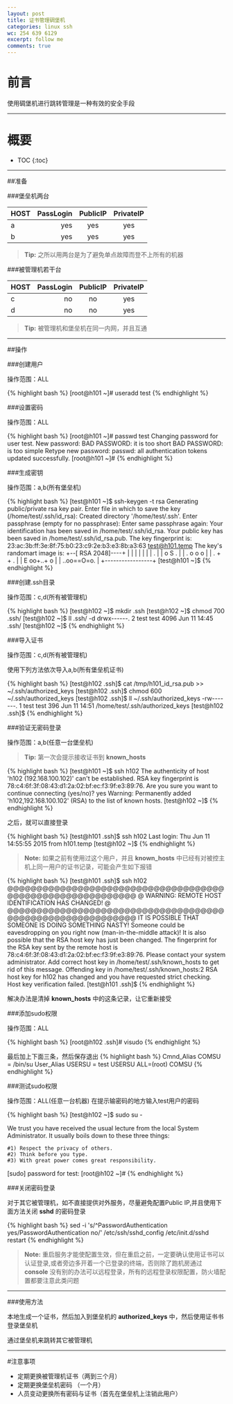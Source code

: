 ```yaml
---
layout: post
title: 证书管理碉堡机
categories: linux ssh
wc: 254 639 6129
excerpt: follow me
comments: true
---
```


# 前言

使用碉堡机进行跳转管理是一种有效的安全手段

---

# 概要

* TOC
{:toc}


---


##准备


###堡垒机两台


| HOST| PassLogin | PublicIP|PrivateIP|
| :------- | ----: | :---: | :---: |
| a| yes |  yes |yes|
| b| yes |  yes |yes|

> **Tip:** 之所以用两台是为了避免单点故障而登不上所有的机器

###被管理机若干台


| HOST| PassLogin | PublicIP|PrivateIP|
| :------- | ----: | :---: | :---: |
| c| no |  no |yes|
| d| no |  no |yes|


> **Tip:** 被管理机和堡垒机在同一内网，并且互通

---

##操作



###创建用户


操作范围：ALL

{% highlight bash %}
[root@h101 ~]# useradd test 
{% endhighlight %}

###设置密码


操作范围：ALL

{% highlight bash %}
[root@h101 ~]# passwd test
Changing password for user test.
New password: 
BAD PASSWORD: it is too short
BAD PASSWORD: is too simple
Retype new password: 
passwd: all authentication tokens updated successfully.
[root@h101 ~]# 
{% endhighlight %}

###生成密钥


操作范围：a,b(所有堡垒机)

{% highlight bash %}
[test@h101 ~]$ ssh-keygen -t rsa 
Generating public/private rsa key pair.
Enter file in which to save the key (/home/test/.ssh/id_rsa): 
Created directory '/home/test/.ssh'.
Enter passphrase (empty for no passphrase): 
Enter same passphrase again: 
Your identification has been saved in /home/test/.ssh/id_rsa.
Your public key has been saved in /home/test/.ssh/id_rsa.pub.
The key fingerprint is:
23:ac:3b:ff:3e:8f:75:b0:23:c9:2e:b3:e3:8b:a3:63 test@h101.temp
The key's randomart image is:
+--[ RSA 2048]----+
|                 |
|                 |
|                 |
|     .           |
|      o S .      |
|     . o o o     |
|    .   + + .    |
|  E oo+..+ o     |
| ..oo==O=o.      |
+-----------------+
[test@h101 ~]$
{% endhighlight %}

###创建.ssh目录


操作范围：c,d(所有被管理机)

{% highlight bash %}
[test@h102 ~]$ mkdir .ssh
[test@h102 ~]$ chmod 700 .ssh/
[test@h102 ~]$ ll .ssh/ -d 
drwx------. 2 test test 4096 Jun 11 14:45 .ssh/
[test@h102 ~]$ 
{% endhighlight %}

###导入证书


操作范围：c,d(所有被管理机)

使用下列方法依次导入a,b(所有堡垒机证书)

{% highlight bash %}
[test@h102 .ssh]$ cat /tmp/h101_id_rsa.pub  >> ~/.ssh/authorized_keys
[test@h102 .ssh]$ chmod 600 ~/.ssh/authorized_keys
[test@h102 .ssh]$ ll ~/.ssh/authorized_keys
-rw-------. 1 test test 396 Jun 11 14:51 /home/test/.ssh/authorized_keys
[test@h102 .ssh]$ 
{% endhighlight %}

###验证无密码登录


操作范围：a,b(任意一台堡垒机)

> **Tip:** 第一次会提示接收证书到 **known_hosts**

{% highlight bash %}
[test@h101 ~]$ ssh h102
The authenticity of host 'h102 (192.168.100.102)' can't be established.
RSA key fingerprint is 78:c4:6f:3f:08:43:d1:2a:02:bf:ec:f3:9f:e3:89:76.
Are you sure you want to continue connecting (yes/no)? yes
Warning: Permanently added 'h102,192.168.100.102' (RSA) to the list of known hosts.
[test@h102 ~]$ 
{% endhighlight %}

之后，就可以直接登录

{% highlight bash %}
[test@h101 .ssh]$ ssh h102
Last login: Thu Jun 11 14:55:55 2015 from h101.temp
[test@h102 ~]$ 
{% endhighlight %}

> **Note:**  如果之前有使用过这个用户，并且 **known_hosts** 中已经有对被控主机上同一用户的证书记录，可能会产生如下报错

{% highlight bash %}
[test@h101 .ssh]$ ssh h102
@@@@@@@@@@@@@@@@@@@@@@@@@@@@@@@@@@@@@@@@@@@@@@@@@@@@@@@@@@@
@    WARNING: REMOTE HOST IDENTIFICATION HAS CHANGED!     @
@@@@@@@@@@@@@@@@@@@@@@@@@@@@@@@@@@@@@@@@@@@@@@@@@@@@@@@@@@@
IT IS POSSIBLE THAT SOMEONE IS DOING SOMETHING NASTY!
Someone could be eavesdropping on you right now (man-in-the-middle attack)!
It is also possible that the RSA host key has just been changed.
The fingerprint for the RSA key sent by the remote host is
78:c4:6f:3f:08:43:d1:2a:02:bf:ec:f3:9f:e3:89:76.
Please contact your system administrator.
Add correct host key in /home/test/.ssh/known_hosts to get rid of this message.
Offending key in /home/test/.ssh/known_hosts:2
RSA host key for h102 has changed and you have requested strict checking.
Host key verification failed.
[test@h101 .ssh]$
{% endhighlight %}

解决办法是清掉 **known_hosts** 中的这条记录，让它重新接受

###添加sudo权限


操作范围：ALL

{% highlight bash %}
[root@h102 .ssh]# visudo 
{% endhighlight %}

最后加上下面三条，然后保存退出
{% highlight bash %}
Cmnd_Alias COMSU = /bin/su
User_Alias USERSU = test
USERSU  ALL=(root)  COMSU
{% endhighlight %}

###测试sudo权限


操作范围：ALL(任意一台机器)
在提示输密码的地方输入test用户的密码

{% highlight bash %}
[test@h102 ~]$ sudo su - 

We trust you have received the usual lecture from the local System
Administrator. It usually boils down to these three things:

    #1) Respect the privacy of others.
    #2) Think before you type.
    #3) With great power comes great responsibility.

[sudo] password for test: 
[root@h102 ~]#
{% endhighlight %}

###关闭密码登录


对于其它被管理机，如不直接提供对外服务，尽量避免配置Public IP,并且使用下面方法关闭 **sshd** 的密码登录

{% highlight bash %}
sed -i 's/^PasswordAuthentication yes/PasswordAuthentication no/' /etc/ssh/sshd_config
/etc/init.d/sshd  restart
{% endhighlight %}

> **Note:** 重启服务才能使配置生效，但在重启之前，一定要确认使用证书可以认证登录,或者旁边多开着一个已登录的终端，否则除了跑机房通过 **console** 没有别的办法可以远程登录，所有的远程登录权限配置，防火墙配置都要注意此类问题

---


###使用方法


本地生成一个证书，然后加入到堡垒机的 **authorized_keys** 中，然后使用证书书登录堡垒机

通过堡垒机来跳转其它被管理机


---

#注意事项


* 定期更换被管理机证书（两到三个月）
* 定期更换堡垒机密码 （一个月）
* 人员变动更换所有密码与证书（首先在堡垒机上注销此用户）




